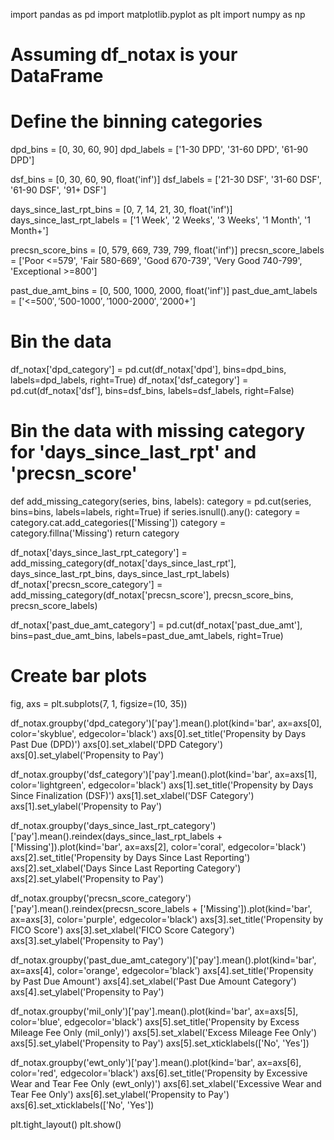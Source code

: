 import pandas as pd
import matplotlib.pyplot as plt
import numpy as np

# Assuming df_notax is your DataFrame

# Define the binning categories
dpd_bins = [0, 30, 60, 90]
dpd_labels = ['1-30 DPD', '31-60 DPD', '61-90 DPD']

dsf_bins = [0, 30, 60, 90, float('inf')]
dsf_labels = ['21-30 DSF', '31-60 DSF', '61-90 DSF', '91+ DSF']

days_since_last_rpt_bins = [0, 7, 14, 21, 30, float('inf')]
days_since_last_rpt_labels = ['1 Week', '2 Weeks', '3 Weeks', '1 Month', '1 Month+']

precsn_score_bins = [0, 579, 669, 739, 799, float('inf')]
precsn_score_labels = ['Poor <=579', 'Fair 580-669', 'Good 670-739', 'Very Good 740-799', 'Exceptional >=800']

past_due_amt_bins = [0, 500, 1000, 2000, float('inf')]
past_due_amt_labels = ['<=$500', '$500-$1000', '$1000-$2000', '$2000+']

# Bin the data
df_notax['dpd_category'] = pd.cut(df_notax['dpd'], bins=dpd_bins, labels=dpd_labels, right=True)
df_notax['dsf_category'] = pd.cut(df_notax['dsf'], bins=dsf_bins, labels=dsf_labels, right=False)

# Bin the data with missing category for 'days_since_last_rpt' and 'precsn_score'
def add_missing_category(series, bins, labels):
    category = pd.cut(series, bins=bins, labels=labels, right=True)
    if series.isnull().any():
        category = category.cat.add_categories(['Missing'])
        category = category.fillna('Missing')
    return category

df_notax['days_since_last_rpt_category'] = add_missing_category(df_notax['days_since_last_rpt'], days_since_last_rpt_bins, days_since_last_rpt_labels)
df_notax['precsn_score_category'] = add_missing_category(df_notax['precsn_score'], precsn_score_bins, precsn_score_labels)

df_notax['past_due_amt_category'] = pd.cut(df_notax['past_due_amt'], bins=past_due_amt_bins, labels=past_due_amt_labels, right=True)

# Create bar plots
fig, axs = plt.subplots(7, 1, figsize=(10, 35))

df_notax.groupby('dpd_category')['pay'].mean().plot(kind='bar', ax=axs[0], color='skyblue', edgecolor='black')
axs[0].set_title('Propensity by Days Past Due (DPD)')
axs[0].set_xlabel('DPD Category')
axs[0].set_ylabel('Propensity to Pay')

df_notax.groupby('dsf_category')['pay'].mean().plot(kind='bar', ax=axs[1], color='lightgreen', edgecolor='black')
axs[1].set_title('Propensity by Days Since Finalization (DSF)')
axs[1].set_xlabel('DSF Category')
axs[1].set_ylabel('Propensity to Pay')

df_notax.groupby('days_since_last_rpt_category')['pay'].mean().reindex(days_since_last_rpt_labels + ['Missing']).plot(kind='bar', ax=axs[2], color='coral', edgecolor='black')
axs[2].set_title('Propensity by Days Since Last Reporting')
axs[2].set_xlabel('Days Since Last Reporting Category')
axs[2].set_ylabel('Propensity to Pay')

df_notax.groupby('precsn_score_category')['pay'].mean().reindex(precsn_score_labels + ['Missing']).plot(kind='bar', ax=axs[3], color='purple', edgecolor='black')
axs[3].set_title('Propensity by FICO Score')
axs[3].set_xlabel('FICO Score Category')
axs[3].set_ylabel('Propensity to Pay')

df_notax.groupby('past_due_amt_category')['pay'].mean().plot(kind='bar', ax=axs[4], color='orange', edgecolor='black')
axs[4].set_title('Propensity by Past Due Amount')
axs[4].set_xlabel('Past Due Amount Category')
axs[4].set_ylabel('Propensity to Pay')

df_notax.groupby('mil_only')['pay'].mean().plot(kind='bar', ax=axs[5], color='blue', edgecolor='black')
axs[5].set_title('Propensity by Excess Mileage Fee Only (mil_only)')
axs[5].set_xlabel('Excess Mileage Fee Only')
axs[5].set_ylabel('Propensity to Pay')
axs[5].set_xticklabels(['No', 'Yes'])

df_notax.groupby('ewt_only')['pay'].mean().plot(kind='bar', ax=axs[6], color='red', edgecolor='black')
axs[6].set_title('Propensity by Excessive Wear and Tear Fee Only (ewt_only)')
axs[6].set_xlabel('Excessive Wear and Tear Fee Only')
axs[6].set_ylabel('Propensity to Pay')
axs[6].set_xticklabels(['No', 'Yes'])

plt.tight_layout()
plt.show()
